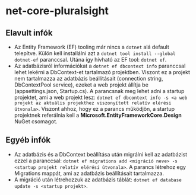 # net-core-pluralsight

## Elavult infók

- Az Entity Framework (EF) tooling már nincs a `dotnet` alá default telepítve. Külön kell installálni azt a `dotnet tool install --global dotnet-ef` paranccsal. Utána így hívható az EF tool: `dotnet ef`.
- Az adatbázisról információkat a `dotnet ef dbcontext info` paranccsal lehet lekérni a DbContext-et tartalmazó projektben. Viszont ez a projekt nem tartalmazza az adatbázis beállításait (connection string, DbContextPool service), ezeket a web projekt állítja be (appsettings.json, Startup.cs). A parancsnak meg lehet adni a startup projektet, ami a web projekt lesz: `dotnet ef dbcontext info -s <a web projekt az aktuális projekthez viszonyított relatív elérési útvonala>`. Viszont ahhoz, hogy ez a parancs működjön, a startup projektnek referálnia kell a **Microsoft.EntityFrameworkCore.Design** NuGet csomagot.

## Egyéb infók

- Az adatbázis és a DbContext beállítása után migrálni kell az adatbázist ezzel a paranccsal: `dotnet ef migrations add <migráció neve> -s <startup projekt relatív elérési útvonala>`. A parancs létrehoz egy Migrations mappát, ami az adatbázis beállításait tartalmazza.
- A migráció után létrehozzuk az adatbázis táblát: `dotnet ef database update -s <startup projekt>`.